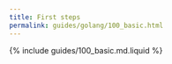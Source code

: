 ```yaml
---
title: First steps
permalink: guides/golang/100_basic.html
---
```


{% include guides/100_basic.md.liquid %}

